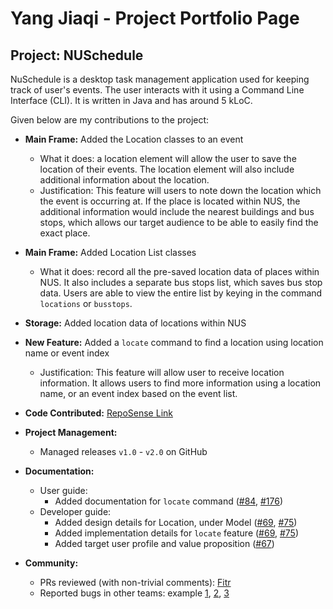 # Yang Jiaqi - Project Portfolio Page

## Project: NUSchedule

NuSchedule is a desktop task management application used for keeping track of user's events. The user interacts with it 
using a Command Line Interface (CLI). It is written in Java and has around 5 kLoC.

Given below are my contributions to the project:  
* __Main Frame:__ Added the Location classes to an event 
    * What it does: a location element will allow the user to save the location of their events. The location element 
    will also include additional information about the location. 
    * Justification: This feature will users to note down the location which the event is occurring at. 
    If the place is located within NUS, the additional information would include the nearest buildings and bus stops, 
    which allows our target audience to be able to easily find the exact place. 

* __Main Frame:__ Added Location List classes
    * What it does: record all the pre-saved location data of places within NUS. It also includes a separate bus stops 
    list, which saves bus stop data. Users are able to view the entire list by keying in the command `locations` or 
    `busstops`.
    
* __Storage:__ Added location data of locations within NUS

* __New Feature:__ Added a `locate` command to find a location using location name or event index
    * Justification: This feature will allow user to receive location information. It allows users to find more 
    information using a location name, or an event index based on the event list. 

* __Code Contributed:__ [RepoSense Link](https://nus-cs2113-ay2021s1.github.io/tp-dashboard/#breakdown=true&search=jiaaaqi)

* __Project Management:__ 
    * Managed releases `v1.0` - `v2.0` on GitHub

* __Documentation:__
    * User guide: 
        * Added documentation for `locate` command ([#84](https://github.com/AY2021S1-CS2113T-F14-4/tp/pull/84), [#176](https://github.com/AY2021S1-CS2113T-F14-4/tp/pull/176))
    * Developer guide: 
        * Added design details for Location, under Model ([#69](https://github.com/AY2021S1-CS2113T-F14-4/tp/pull/69/files), [#75](https://github.com/AY2021S1-CS2113T-F14-4/tp/pull/75))
        * Added implementation details for `locate` feature ([#69](https://github.com/AY2021S1-CS2113T-F14-4/tp/pull/69/files), [#75](https://github.com/AY2021S1-CS2113T-F14-4/tp/pull/75))
        * Added target user profile and value proposition ([#67](https://github.com/AY2021S1-CS2113T-F14-4/tp/pull/67/files))
        
* __Community:__
    * PRs reviewed (with non-trivial comments): [Fitr](https://github.com/nus-cs2113-AY2021S1/tp/pull/16)
    * Reported bugs in other teams: example [1](https://github.com/AY2021S1-CS2113T-W12-4/tp/issues/323), [2](https://github.com/AY2021S1-CS2113T-W12-4/tp/issues/319), [3](https://github.com/AY2021S1-CS2113T-W12-4/tp/issues/322)
